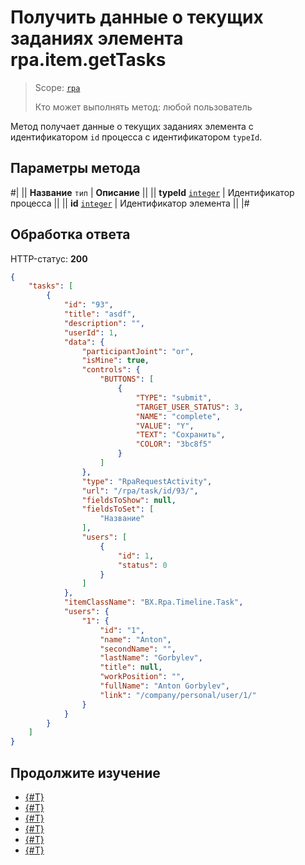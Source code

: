 # Получить данные о текущих заданиях элемента rpa.item.getTasks

> Scope: [`rpa`](../../../scopes/permissions.md)
>
> Кто может выполнять метод: любой пользователь

Метод получает данные о текущих заданиях элемента с идентификатором `id` процесса с идентификатором `typeId`.

## Параметры метода

#|
|| **Название**
`тип` | **Описание** ||
|| **typeId** 
[`integer`](../../../data-types.md) | Идентификатор процесса ||
|| **id** 
[`integer`](../../../data-types.md) | Идентификатор элемента ||
|#

## Обработка ответа

HTTP-статус: **200**

```json
{
    "tasks": [
        {
            "id": "93",
            "title": "asdf",
            "description": "",
            "userId": 1,
            "data": {
                "participantJoint": "or",
                "isMine": true,
                "controls": {
                    "BUTTONS": [
                        {
                            "TYPE": "submit",
                            "TARGET_USER_STATUS": 3,
                            "NAME": "complete",
                            "VALUE": "Y",
                            "TEXT": "Сохранить",
                            "COLOR": "3bc8f5"
                        }
                    ]
                },
                "type": "RpaRequestActivity",
                "url": "/rpa/task/id/93/",
                "fieldsToShow": null,
                "fieldsToSet": [
                    "Название"
                ],
                "users": [
                    {
                        "id": 1,
                        "status": 0
                    }
                ]
            },
            "itemClassName": "BX.Rpa.Timeline.Task",
            "users": {
                "1": {
                    "id": "1",
                    "name": "Anton",
                    "secondName": "",
                    "lastName": "Gorbylev",
                    "title": null,
                    "workPosition": "",
                    "fullName": "Anton Gorbylev",
                    "link": "/company/personal/user/1/"
                }
            }    
        }
    ]
}
```

## Продолжите изучение 

- [{#T}](./index.md)
- [{#T}](./rpa-item-add.md)
- [{#T}](./rpa-item-update.md)
- [{#T}](./rpa-item-get.md)
- [{#T}](./rpa-item-list.md)
- [{#T}](./rpa-item-delete.md)